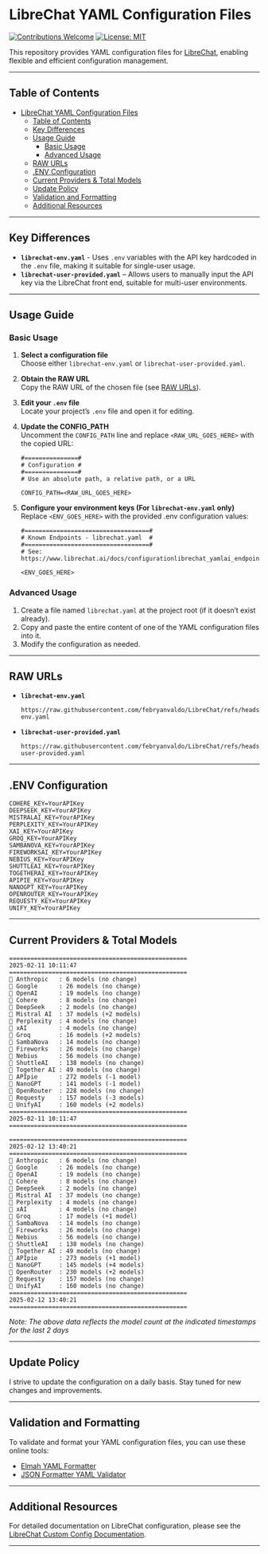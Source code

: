 # LibreChat YAML Configuration Files

[![Contributions Welcome](https://img.shields.io/badge/contributions-welcome-brightgreen.svg)](CONTRIBUTING.md) [![License: MIT](https://img.shields.io/badge/License-MIT-yellow.svg)](LICENSE)

This repository provides YAML configuration files for [LibreChat](https://www.librechat.ai/), enabling flexible and efficient configuration management.

---

## Table of Contents

- [LibreChat YAML Configuration Files](#librechat-yaml-configuration-files)
  - [Table of Contents](#table-of-contents)
  - [Key Differences](#key-differences)
  - [Usage Guide](#usage-guide)
    - [Basic Usage](#basic-usage)
    - [Advanced Usage](#advanced-usage)
  - [RAW URLs](#raw-urls)
  - [.ENV Configuration](#env-configuration)
  - [Current Providers \& Total Models](#current-providers--total-models)
  - [Update Policy](#update-policy)
  - [Validation and Formatting](#validation-and-formatting)
  - [Additional Resources](#additional-resources)

---

## Key Differences

- **`librechat-env.yaml`** - Uses `.env` variables with the API key hardcoded in the `.env` file, making it suitable for single-user usage.
- **`librechat-user-provided.yaml`** – Allows users to manually input the API key via the LibreChat front end, suitable for multi-user environments.

---

## Usage Guide

### Basic Usage

1. **Select a configuration file**  
   Choose either `librechat-env.yaml` or `librechat-user-provided.yaml`.

2. **Obtain the RAW URL**  
   Copy the RAW URL of the chosen file (see [RAW URLs](#raw-urls)).

3. **Edit your `.env` file**  
   Locate your project’s `.env` file and open it for editing.

4. **Update the CONFIG_PATH**  
   Uncomment the `CONFIG_PATH` line and replace `<RAW_URL_GOES_HERE>` with the copied URL:

   ```plaintext
   #===============#
   # Configuration #
   #===============#
   # Use an absolute path, a relative path, or a URL

   CONFIG_PATH=<RAW_URL_GOES_HERE>
   ```

5. **Configure your environment keys (For `librechat-env.yaml` only)**
   Replace `<ENV_GOES_HERE>` with the provided .env configuration values:

   ```plaintext
   #===================================#
   # Known Endpoints - librechat.yaml  #
   #===================================#
   # See: https://www.librechat.ai/docs/configurationlibrechat_yamlai_endpoints

   <ENV_GOES_HERE>
   ```

### Advanced Usage

1. Create a file named `librechat.yaml` at the project root (if it doesn’t exist already).
2. Copy and paste the entire content of one of the YAML configuration files into it.
3. Modify the configuration as needed.

---

## RAW URLs

- **`librechat-env.yaml`**  
  ```plaintext
  https://raw.githubusercontent.com/febryanvaldo/LibreChat/refs/heads/main/librechat-env.yaml
  ```

- **`librechat-user-provided.yaml`**  
  ```plaintext
  https://raw.githubusercontent.com/febryanvaldo/LibreChat/refs/heads/main/librechat-user-provided.yaml
  ```

---

## .ENV Configuration

```plaintext
COHERE_KEY=YourAPIKey
DEEPSEEK_KEY=YourAPIKey
MISTRALAI_KEY=YourAPIKey
PERPLEXITY_KEY=YourAPIKey
XAI_KEY=YourAPIKey
GROQ_KEY=YourAPIKey
SAMBANOVA_KEY=YourAPIKey
FIREWORKSAI_KEY=YourAPIKey
NEBIUS_KEY=YourAPIKey
SHUTTLEAI_KEY=YourAPIKey
TOGETHERAI_KEY=YourAPIKey
APIPIE_KEY=YourAPIKey
NANOGPT_KEY=YourAPIKey
OPENROUTER_KEY=YourAPIKey
REQUESTY_KEY=YourAPIKey
UNIFY_KEY=YourAPIKey
```

---

## Current Providers & Total Models

```plaintext
==================================================
2025-02-11 10:11:47
==================================================
🤖 Anthropic   : 6 models (no change)
🤖 Google      : 26 models (no change)
🤖 OpenAI      : 19 models (no change)
🤖 Cohere      : 8 models (no change)
🤖 DeepSeek    : 2 models (no change)
🤖 Mistral AI  : 37 models (+2 models)
🤖 Perplexity  : 4 models (no change)
🤖 xAI         : 4 models (no change)
🤖 Groq        : 16 models (+2 models)
🤖 SambaNova   : 14 models (no change)
🤖 Fireworks   : 26 models (no change)
🤖 Nebius      : 56 models (no change)
🤖 ShuttleAI   : 138 models (no change)
🤖 Together AI : 49 models (no change)
🤖 APIpie      : 272 models (-1 model)
🤖 NanoGPT     : 141 models (-1 model)
🤖 OpenRouter  : 228 models (no change)
🤖 Requesty    : 157 models (-3 models)
🤖 UnifyAI     : 160 models (+2 models)
==================================================
2025-02-11 10:11:47
==================================================

==================================================
2025-02-12 13:40:21
==================================================
🤖 Anthropic   : 6 models (no change)
🤖 Google      : 26 models (no change)
🤖 OpenAI      : 19 models (no change)
🤖 Cohere      : 8 models (no change)
🤖 DeepSeek    : 2 models (no change)
🤖 Mistral AI  : 37 models (no change)
🤖 Perplexity  : 4 models (no change)
🤖 xAI         : 4 models (no change)
🤖 Groq        : 17 models (+1 model)
🤖 SambaNova   : 14 models (no change)
🤖 Fireworks   : 26 models (no change)
🤖 Nebius      : 56 models (no change)
🤖 ShuttleAI   : 138 models (no change)
🤖 Together AI : 49 models (no change)
🤖 APIpie      : 273 models (+1 model)
🤖 NanoGPT     : 145 models (+4 models)
🤖 OpenRouter  : 230 models (+2 models)
🤖 Requesty    : 157 models (no change)
🤖 UnifyAI     : 160 models (no change)
==================================================
2025-02-12 13:40:21
==================================================
```

*Note: The above data reflects the model count at the indicated timestamps for the last 2 days*

---

## Update Policy

I strive to update the configuration on a daily basis. Stay tuned for new changes and improvements.

---

## Validation and Formatting

To validate and format your YAML configuration files, you can use these online tools:

- [Elmah YAML Formatter](https://elmah.io/tools/yaml-formatter/)
- [JSON Formatter YAML Validator](https://jsonformatter.org/yaml-validator)

---

## Additional Resources

For detailed documentation on LibreChat configuration, please see the [LibreChat Custom Config Documentation](https://www.librechat.ai/docs/configuration).

---